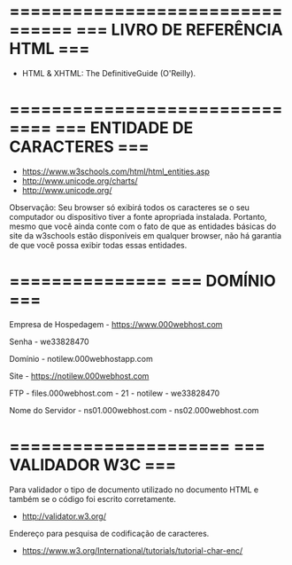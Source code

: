 ================================
=== LIVRO DE REFERÊNCIA HTML ===
================================

- HTML & XHTML: The DefinitiveGuide (O'Reilly).

==============================
=== ENTIDADE DE CARACTERES ===
==============================

- https://www.w3schools.com/html/html_entities.asp
- http://www.unicode.org/charts/
- http://www.unicode.org/

Observação: Seu browser só exibirá todos os caracteres se o seu computador ou dispositivo tiver a fonte apropriada instalada. Portanto, mesmo que você ainda conte com o fato de que as entidades básicas do site da w3schools estão disponíveis em qualquer browser, não há garantia de que você possa exibir todas essas entidades.

===============
=== DOMÍNIO ===
===============

Empresa de Hospedagem
	- https://www.000webhost.com

Senha
	- we33828470

Domínio
	- notilew.000webhostapp.com

Site
	- https://notilew.000webhost.com

FTP
	- files.000webhost.com
	- 21
	- notilew
	- we33828470

Nome do Servidor
	- ns01.000webhost.com
	- ns02.000webhost.com

=====================
=== VALIDADOR W3C ===
=====================

Para validador o tipo de documento utilizado no documento HTML e também se o código foi escrito corretamente.
  - http://validator.w3.org/

Endereço para pesquisa de codificação de caracteres.
  - https://www.w3.org/International/tutorials/tutorial-char-enc/